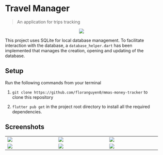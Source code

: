 # Travel Manager

 > An application for trips tracking </br>

<div align="center">
<img src="https://github.com/user-attachments/assets/45541839-efad-4f02-82bf-7c81a8f882b3">
</div>

This project uses SQLite for local database management. To facilitate interaction with the database, a `database_helper.dart` has been implemented that manages the creation, opening and updating of the database.

## Setup

Run the following commands from your terminal

1. `git clone https://github.com/floranguyen0/mmas-money-tracker` to clone this repository

2. `flutter pub get` in the project root directory to install all the required dependencies.

## Screenshots

<table width="100%">
  <tbody>
    <tr>
      <td width="1%"><img src="https://github.com/user-attachments/assets/b2408692-7b78-4c9c-9cdf-c2d8ec05f78b"/></td>
      <td width="1%"><img src="https://github.com/user-attachments/assets/50ffee5c-6743-4115-839c-efa45a6529d7"/></td>
       <td width="1%"><img src="https://github.com/user-attachments/assets/1a6d8be2-669e-4766-a085-3fd29a947439"/></td>
    </tr>
    <tr>
      <td width="1%"><img src="https://github.com/user-attachments/assets/baff86e0-32e5-4782-a816-c9b3b1c081c9"/></td>
      <td width="1%"><img src="https://github.com/user-attachments/assets/c0f8178f-a3ca-47c2-bd49-d950f45db2b8"/></td>
       <td width="1%"><img src="https://github.com/user-attachments/assets/745fa2b0-2875-4187-981f-3b310705d81b"/></td>
    </tr>
  </tbody>
</table>


